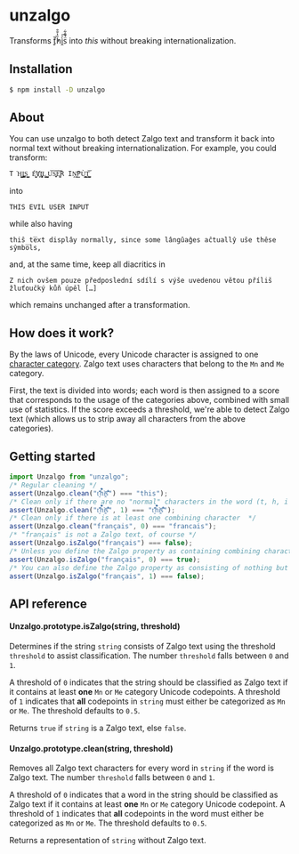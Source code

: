 # unzalgo
Transforms ť͈̓̆h̏̔̐̑ì̭ͯ͞s̈́̄̑͋ into *this* without breaking internationalization.
## Installation
```bash
$ npm install -D unzalgo
```
## About
You can use unzalgo to both detect Zalgo text and transform it back into normal text without breaking internationalization. For example, you could transform:
```
T͘H͈̩̬̺̩̭͇I͏̼̪͚̪͚S͇̬̺ ́E̬̬͈̮̻̕V҉̙I̧͖̜̹̩̞̱L͇͍̝ ̺̮̟̙̘͎U͝S̞̫̞͝E͚̘͝R IṊ͍̬͞P̫Ù̹̳̝͓̙̙T̜͕̺̺̳̘͝
```
into
```
THIS EVIL USER INPUT
```
while also having
```
thiŝ te̅xt displây normally, since some lângûaĝes aĉtuallŷ uŝe thêse sŷmbo̅ls,
```
and, at the same time, keep all diacritics in
```
Z nich ovšem pouze předposlední sdílí s výše uvedenou větou příliš žluťoučký kůň úpěl […]
```
which remains unchanged after a transformation.

## How does it work?

By the laws of Unicode, every Unicode character is assigned to one [character category](http://www.unicode.org/reports/tr49/Categories.txt). Zalgo text uses characters that belong to the `Mn` and `Me` category.

First, the text is divided into words; each word is then assigned to a score that corresponds to the usage of the categories above, combined with small use of statistics. If the score exceeds a threshold, we're able to detect Zalgo text (which allows us to strip away all characters from the above categories).

## Getting started
```js
import Unzalgo from "unzalgo";
/* Regular cleaning */
assert(Unzalgo.clean("ť͈̓̆h̏̔̐̑ì̭ͯ͞s̈́̄̑͋") === "this");
/* Clean only if there are no "normal" characters in the word (t, h, i and s are "normal") */
assert(Unzalgo.clean("ť͈̓̆h̏̔̐̑ì̭ͯ͞s̈́̄̑͋", 1) === "ť͈̓̆h̏̔̐̑ì̭ͯ͞s̈́̄̑͋");
/* Clean only if there is at least one combining character  */
assert(Unzalgo.clean("français", 0) === "francais");
/* "français" is not a Zalgo text, of course */
assert(Unzalgo.isZalgo("français") === false);
/* Unless you define the Zalgo property as containing combining characters */
assert(Unzalgo.isZalgo("français", 0) === true);
/* You can also define the Zalgo property as consisting of nothing but combining characters */
assert(Unzalgo.isZalgo("français", 1) === false);
```
## API reference
#### Unzalgo.prototype.isZalgo(string, threshold)
Determines if the string `string` consists of Zalgo text using the threshold `threshold` to assist classification. The number `threshold` falls between `0` and `1`.

A threshold of `0` indicates that the string should be classified as Zalgo text if it contains at least **one** `Mn` or `Me` category Unicode codepoints. A threshold of `1` indicates that **all** codepoints in `string` must either be categorized as `Mn` or `Me`. The threshold defaults to `0.5`.

Returns `true` if `string` is a Zalgo text, else `false`.

#### Unzalgo.prototype.clean(string, threshold)
Removes all Zalgo text characters for every word in `string` if the word is Zalgo text. The number `threshold` falls between `0` and `1`.

A threshold of `0` indicates that a word in the string should be classified as Zalgo text if it contains at least **one** `Mn` or `Me` category Unicode codepoint. A threshold of `1` indicates that **all** codepoints in the word must either be categorized as `Mn` or `Me`. The threshold defaults to `0.5`.

Returns a representation of `string` without Zalgo text.